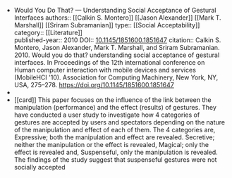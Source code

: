 - Would You Do That? — Understanding Social Acceptance of Gestural Interfaces
  authors:: [[Calkin S. Montero]] [[Jason Alexander]] [[Mark T. Marshall]] [[Sriram Subramanian]]
  type::  [[Social Acceptability]]
  category:: [[Literature]]  
  published-year:: 2010
  DOI:: [10.1145/1851600.1851647](https://doi.org/10.1145/1851600.1851647) 
  citation:: Calkin S. Montero, Jason Alexander, Mark T. Marshall, and Sriram Subramanian. 2010. Would you do that? understanding social acceptance of gestural interfaces. In Proceedings of the 12th international conference on Human computer interaction with mobile devices and services (MobileHCI '10). Association for Computing Machinery, New York, NY, USA, 275–278. https://doi.org/10.1145/1851600.1851647
-
- [[card]] This paper focuses on the influence of the link between the manipulation (performance) and the effect (results) of gestures. They have conducted a user study to investigate how 4 categories of gestures are accepted by users and spectators depending on the nature of the manipulation and effect of each of them. The 4 categories are, Expressive; both the manipulation and effect are revealed. Secretive; neither the manipulation or the effect is revealed, Magical; only the effect is revealed and, Suspenseful, only the manipulation is revealed. The findings of the study suggest that suspenseful gestures were not socially accepted